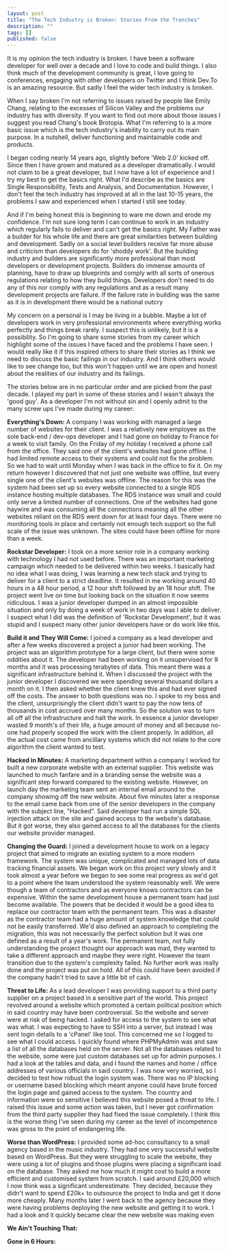 ```yaml
---
layout: post
title: "The Tech Industry is Broken: Stories From the Trenches"
description: ""
tags: []
published: false
---
```

It is my opinion the tech industry is broken. I have been a software developer for well over a decade and I love to code and build things. I also think much of the development community is great, I love going to conferences, engaging with other developers on Twitter and I think Dev.To is an amazing resource. But sadly I feel the wider tech industry is broken.

When I say broken I'm not referring to issues raised by people like Emily Chang, relating to the excesses of Silicon Valley and the problems our industry has with diversity. If you want to find out more about those issues I suggest you read Chang's book Brotopia. What I'm referring to is a more basic issue which is the tech industry's inability to carry out its main purpose. In a nutshell, deliver functioning and maintainable code and products.

I began coding nearly 14 years ago, slightly before 'Web 2.0' kicked off. Since then I have grown and matured as a developer dramatically. I would not claim to be a great developer, but I now have a lot of experience and I try my best to get the basics right. What I'd describe as the basics are Single Responsibility, Tests and Analysis, and Documentation. However, I don't feel the tech industry has improved at all in the last 10-15 years, the problems I saw and experienced when I started I still see today.

And if I'm being honest this is beginning to ware me down and erode my confidence. I'm not sure long term I can continue to work in an industry which regularly fails to deliver and can't get the basics right. My Father was a builder for his whole life and there are great similarities between building and development. Sadly on a social level builders receive far more abuse and criticism than developers do for 'shoddy work'. But the building industry and builders are significantly more professional than most developers or development projects. Builders do immense amounts of planning, have to draw up blueprints and comply with all sorts of onerous regulations relating to how they build things. Developers don't need to do any of this nor comply with any regulations and as a result many development projects are failure. If the failure rate in building was the same as it is in development there would be a national outcry

My concern on a personal is I may be living in a bubble. Maybe a lot of developers work in very professional environments where everything works perfectly and things break rarely. I suspect this is unlikely, but it is a possibility. So I'm going to share some stories from my career which highlight some of the issues I have faced and the problems I have seen. I would really like it if this inspired others to share their stories as I think we need to discuss the basic failings in our industry. And I think others would like to see change too, but this won't happen until we are open and honest about the realities of our industry and its failings.

The stories below are in no particular order and are picked from the past decade. I played my part in some of these stories and I wasn't always the 'good guy'. As a developer I'm not without sin and I openly admit to the many screw ups I've made during my career:



**Everything's Down:** A company I was working with managed a large number of websites for their client. I was a relatively new employee as the sole back-end / dev-ops developer and I had gone on holiday to France for a week to visit family. On the Friday of my holiday I received a phone call from the office. They said one of the client's websites had gone offline. I had limited remote access to their systems and could not fix the problem. So we had to wait until Monday when I was back in the office to fix it. On my return however I discovered that not just one website was offline, but every single one of the client's websites was offline. The reason for this was the system had been set up so every website connected to a single RDS instance hosting multiple databases. The RDS instance was small and could only serve a limited number of connections. One of the websites had gone haywire and was consuming all the connections meaning all the other websites reliant on the RDS went down for at least four days. There were no monitoring tools in place and certainly not enough tech support so the full scale of the issue was unknown. The sites could have been offline for more than a week.

**Rockstar Developer:** I took on a more senior role in a company working with technology I had not used before. There was an important marketing campaign which needed to be delivered within two weeks. I basically had no idea what I was doing, I was learning a new tech stack and trying to deliver for a client to a strict deadline. It resulted in me working around 40 hours in a 48 hour period, a 12 hour shift followed by an 18 hour shift. The project went live on time but looking back on the situation it now seems ridiculous. I was a junior developer dumped in an almost impossible situation and only by doing a week of work in two days was I able to deliver. I suspect what I did was the definition of 'Rockstar Development', but it was stupid and I suspect many other junior developers have or do work like this.

**Build it and They Will Come:** I joined a company as a lead developer and after a few weeks discovered a project a junior had been working. The project was an algorithm prototype for a large client, but there were some oddities about it. The developer had been working on it unsupervised for 9 months and it was processing terabytes of data. This meant there was a significant infrastructure behind it. When I discussed the project with the junior developer I discovered we were spending several thousand dollars a month on it. I then asked whether the client knew this and had ever signed off the costs. The answer to both questions was no. I spoke to my boss and the client, unsurprisingly the client didn't want to pay the now tens of thousands in cost accrued over many months. So the solution was to turn all off all the infrastructure and halt the work. In essence a junior developer wasted 9 month's of their life, a huge amount of money and all because no-one had properly scoped the work with the client properly. In addition, all the actual cost came from ancillary systems which did not relate to the core algorithm the client wanted to test.    

**Hacked in Minutes:** A marketing department within a company I worked for built a new corporate website with an external supplier. This website was launched to much fanfare and in a branding sense the website was a significant step forward compared to the existing website. However, on launch day the marketing team sent an internal email around to the company showing off the new website. About five minutes later a response to the email came back from one of the senior developers in the company with the subject line, "Hacked". Said developer had run a simple SQL injection attack on the site and gained access to the website's database. But it got worse, they also gained access to all the databases for the clients our website provider managed.   

**Changing the Guard:** I joined a development house to work on a legacy project that aimed to migrate an existing system to a more modern framework. The system was unique, complicated and managed lots of data tracking financial assets. We began work on this project very slowly and it took almost a year before we began to see some real progress as we'd got to a point where the team understood the system reasonably well. We were though a team of contractors and as everyone knows contractors can be expensive. Within the same development house a permanent team had just become available. The powers that be decided it would be a good idea to replace our contractor team with the permanent team. This was a disaster as the contractor team had a huge amount of system knowledge that could not be easily transferred. We'd also defined an approach to completing the migration, this was not necessarily the perfect solution but it was one defined as a result of a year's work. The permanent team, not fully understanding the project thought our approach was mad, they wanted to take a different approach and maybe they were right. However the team transition due to the system's complexity failed. No further work was really done and the project was put on hold. All of this could have been avoided if the company hadn't tried to save a little bit of cash.

**Threat to Life:** As a lead developer I was providing support to a third party supplier on a project based in a sensitive part of the world. This project revolved around a website which promoted a certain political position which in said country may have been controversial. So the website and server were at risk of being hacked. I asked for access to the system to see what was what. I was expecting to have to SSH into a server, but instead I was sent login details to a 'cPanel' like tool. This concerned me so I logged to see what I could access. I quickly found where PHPMyAdmin was and saw a list of all the databases held on the server. Not all the databases related to the website, some were just custom databases set up for admin purposes. I had a look at the tables and data, and I found the names and home / office addresses of various officials in said country. I was now very worried, so I decided to test how robust the login system was. There was no IP blocking or username based blocking which meant anyone could have brute forced the login page and gained access to the system. The country and information were so sensitive I believed this website posed a threat to life. I raised this issue and some action was taken, but I never got confirmation from the third party supplier they had fixed the issue completely. I think this is the worse thing I've seen during my career as the level of incompetence was gross to the point of endangering life.

**Worse than WordPress:** I provided some ad-hoc consultancy to a small agency based in the music industry. They had one very successful website based on WordPress. But they were struggling to scale the website, they were using a lot of plugins and those plugins were placing a significant load on the database. They asked me how much it might cost to build a more efficient and customised system from scratch. I said around £20,000 which I now think was a significant underestimate. They decided, because they didn't want to spend £20k+ to outsource the project to India and get it done more cheaply. Many months later I went back to the agency because they were having problems deploying the new website and getting it to work. I had a look and it quickly became clear the new website was making even  

**We Ain't Touching That:**

**Gone in 6 Hours:**
